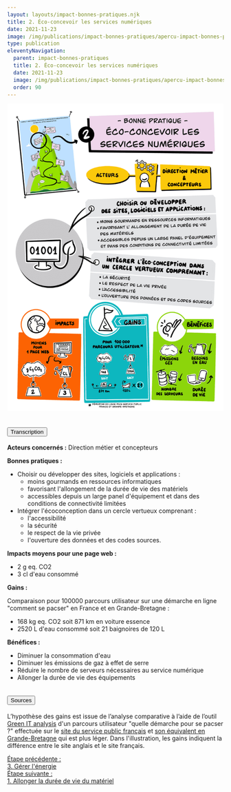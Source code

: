 ```yaml
---
layout: layouts/impact-bonnes-pratiques.njk
title: 2. Éco-concevoir les services numériques
date: 2021-11-23
image: /img/publications/impact-bonnes-pratiques/apercu-impact-bonnes-pratiques.webp
type: publication
eleventyNavigation:
  parent: impact-bonnes-pratiques
  title: 2. Éco-concevoir les services numériques
  date: 2021-11-23
  image: /img/publications/impact-bonnes-pratiques/apercu-impact-bonnes-pratiques.webp
  order: 90
---
```


<img src="/img/publications/impact-bonnes-pratiques/sd/BPN2-EcoConcevoirServicesNumeriques.png" class="fr-responsive-img" alt="" />

<section class="fr-accordion">
  <h2 class="fr-accordion__title">
    <button class="fr-accordion__btn" aria-expanded="false" aria-controls="accordion-transcription">Transcription</button>
  </h2>
  <div class="fr-collapse" id="accordion-transcription">

**Acteurs concernés :** Direction métier et concepteurs

**Bonnes pratiques :**

  * Choisir ou développer des sites, logiciels et applications :
    * moins gourmands en ressources informatiques
    * favorisant l'allongement de la durée de vie des matériels
    * accessibles depuis un large panel d'équipement et dans des conditions de connectivité limitées
  * Intégrer l'écoconception dans un cercle vertueux comprenant :
    * l'accessibilité
    * la sécurité
    * le respect de la vie privée
    * l'ouverture des données et des codes sources.

**Impacts moyens pour une page web :**

  * 2 g eq. CO2
  * 3 cl d'eau consommé
  
**Gains :**

Comparaison pour 100000 parcours utilisateur sur une démarche en ligne "comment se pacser" en France et en Grande-Bretagne :

  * 168 kg eq. CO2 soit 871 km en voiture essence
  * 2520 L d'eau consommé soit 21 baignoires de 120 L

**Bénéfices :**

  * Diminuer la consommation d'eau
  * Diminuer les émissions de gaz à effet de serre 
  * Réduire le nombre de serveurs nécessaires au service numérique
  * Allonger la durée de vie des équipements

  </div>

  <h2 class="fr-accordion__title">
    <button class="fr-accordion__btn" aria-expanded="false" aria-controls="accordion-sources">Sources</button>
  </h2>
  <div class="fr-collapse" id="accordion-sources">

L’hypothèse des gains est issue de l’analyse comparative à l’aide de l’outil [Green IT analysis](https://chrome.google.com/webstore/detail/greenit-analysis/mofbfhffeklkbebfclfaiifefjflcpad?hl=fr) d'un parcours utilisateur "quelle démarche pour se pacser ?" effectuée sur le [site du service public français](https://www.service-public.fr/) et [son équivalent en Grande-Bretagne](https://www.gov.uk/) qui est plus léger. Dans l'illustration, les gains indiquent la différence entre le site anglais et le site français.

  </div>
</section>

<nav class="fr-grid-row fr-grid-row--gutters fr-py-3w">
  <div class="fr-col-12 fr-col-sm-6 fr-col-md-6">
    <a class="fr-link fr-fi-arrow-left-line fr-link--icon-left" href="/publications/impact-bonnes-pratiques/bonne-pratique-3-gerer-energie/">Étape précédente :<br />3. Gérer l'énergie</a>
  </div>
  
  <div class="fr-col-12 fr-col-sm-6 fr-col-md-6 text-align--right">
    <a class="fr-link fr-fi-arrow-right-line fr-link--icon-right" href="/publications/impact-bonnes-pratiques/bonne-pratique-1-allonger-duree-vie-materiel/">Étape suivante :<br />1. Allonger la durée de vie du matériel</a>
  </div>
</nav>
